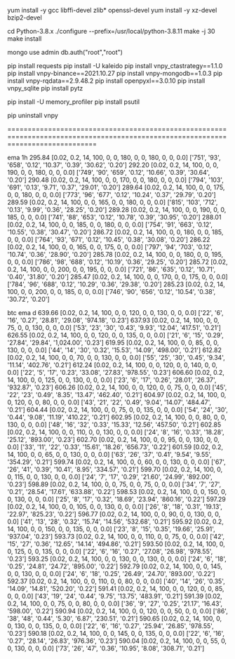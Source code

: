yum install -y gcc libffi-devel zlib* openssl-devel
yum install -y xz-devel bzip2-devel

cd Python-3.8.x
./configure --prefix=/usr/local/python-3.8.11
make -j 30
make install


mongo
use admin
db.auth("root","root")

pip install requests
pip install -U kaleido
pip install vnpy_ctastrategy==1.1.0
pip install vnpy-binance==2021.10.27
pip install vnpy-mongodb==1.0.3
pip install vnpy-rqdata==2.9.48.2
pip install openpyxl==3.0.10
pip install vnpy_sqlite
pip install pytz

pip install -U memory_profiler
pip install psutil

pip uninstall vnpy


==================================================================================================================================

ema 1h
295.84 [0.02, 0.2, 14, 100, 0, 0, 180, 0, 0, 180, 0, 0, 0.0] ['751', '93', '658', '0.12', '10.37', '0.39', '30.62', '0.20']
292.20 [0.02, 0.2, 14, 100, 0, 0, 190, 0, 0, 180, 0, 0, 0.0] ['749', '90', '659', '0.12', '10.66', '0.39', '30.64', '0.20']
290.48 [0.02, 0.2, 14, 100, 0, 0, 170, 0, 0, 180, 0, 0, 0.0] ['794', '103', '691', '0.13', '9.71', '0.37', '29.01', '0.20']
289.64 [0.02, 0.2, 14, 100, 0, 0, 175, 0, 0, 180, 0, 0, 0.0] ['773', '96', '677', '0.12', '10.24', '0.37', '29.79', '0.20']
289.59 [0.02, 0.2, 14, 100, 0, 0, 165, 0, 0, 180, 0, 0, 0.0] ['815', '103', '712', '0.13', '9.99', '0.36', '28.25', '0.20']
289.28 [0.02, 0.2, 14, 100, 0, 0, 190, 0, 0, 185, 0, 0, 0.0] ['741', '88', '653', '0.12', '10.78', '0.39', '30.95', '0.20']
288.01 [0.02, 0.2, 14, 100, 0, 0, 185, 0, 0, 180, 0, 0, 0.0] ['754', '91', '663', '0.12', '10.55', '0.38', '30.47', '0.20']
286.72 [0.02, 0.2, 14, 100, 0, 0, 180, 0, 0, 185, 0, 0, 0.0] ['764', '93', '671', '0.12', '10.45', '0.38', '30.08', '0.20']
286.22 [0.02, 0.2, 14, 100, 0, 0, 165, 0, 0, 175, 0, 0, 0.0] ['797', '94', '703', '0.12', '10.74', '0.36', '28.90', '0.20']
285.78 [0.02, 0.2, 14, 100, 0, 0, 180, 0, 0, 195, 0, 0, 0.0] ['786', '98', '688', '0.12', '10.19', '0.36', '29.25', '0.20']
285.72 [0.02, 0.2, 14, 100, 0, 0, 200, 0, 0, 195, 0, 0, 0.0] ['721', '86', '635', '0.12', '10.71', '0.40', '31.80', '0.20']
285.47 [0.02, 0.2, 14, 100, 0, 0, 170, 0, 0, 175, 0, 0, 0.0] ['784', '96', '688', '0.12', '10.29', '0.36', '29.38', '0.20']
285.23 [0.02, 0.2, 14, 100, 0, 0, 200, 0, 0, 185, 0, 0, 0.0] ['746', '90', '656', '0.12', '10.54', '0.38', '30.72', '0.20']


btc ema d
639.66 [0.02, 0.2, 14, 100, 0, 0, 120, 0, 0, 130, 0, 0, 0.0] ['22', '6', '16', '0.27', '28.81', '29.08', '974.18', '0.23']
637.93 [0.02, 0.2, 14, 100, 0, 0, 75, 0, 0, 130, 0, 0, 0.0] ['53', '23', '30', '0.43', '9.93', '12.04', '417.51', '0.21']
626.55 [0.02, 0.2, 14, 100, 0, 0, 120, 0, 0, 135, 0, 0, 0.0] ['21', '6', '15', '0.29', '27.84', '29.84', '1,024.00', '0.23']
619.95 [0.02, 0.2, 14, 100, 0, 0, 85, 0, 0, 130, 0, 0, 0.0] ['44', '14', '30', '0.32', '15.53', '14.09', '498.00', '0.21']
612.82 [0.02, 0.2, 14, 100, 0, 0, 70, 0, 0, 130, 0, 0, 0.0] ['55', '25', '30', '0.45', '9.34', '11.14', '402.76', '0.21']
612.24 [0.02, 0.2, 14, 100, 0, 0, 120, 0, 0, 140, 0, 0, 0.0] ['22', '5', '17', '0.23', '33.08', '27.83', '978.55', '0.23']
606.60 [0.02, 0.2, 14, 100, 0, 0, 125, 0, 0, 130, 0, 0, 0.0] ['23', '6', '17', '0.26', '28.01', '26.37', '932.87', '0.23']
606.26 [0.02, 0.2, 14, 100, 0, 0, 120, 0, 0, 75, 0, 0, 0.0] ['45', '22', '23', '0.49', '8.35', '13.47', '462.40', '0.21']
604.97 [0.02, 0.2, 14, 100, 0, 0, 120, 0, 0, 80, 0, 0, 0.0] ['43', '21', '22', '0.49', '9.04', '14.07', '484.47', '0.21']
604.44 [0.02, 0.2, 14, 100, 0, 0, 75, 0, 0, 135, 0, 0, 0.0] ['54', '24', '30', '0.44', '9.08', '11.19', '410.22', '0.21']
602.95 [0.02, 0.2, 14, 100, 0, 0, 80, 0, 0, 130, 0, 0, 0.0] ['48', '16', '32', '0.33', '15.33', '12.56', '457.50', '0.21']
602.85 [0.02, 0.2, 14, 100, 0, 0, 110, 0, 0, 130, 0, 0, 0.0] ['24', '8', '16', '0.33', '18.28', '25.12', '893.00', '0.23']
602.70 [0.02, 0.2, 14, 100, 0, 0, 95, 0, 0, 130, 0, 0, 0.0] ['33', '11', '22', '0.33', '15.61', '18.26', '656.73', '0.22']
601.59 [0.02, 0.2, 14, 100, 0, 0, 65, 0, 0, 130, 0, 0, 0.0] ['63', '26', '37', '0.41', '9.54', '9.55', '354.29', '0.21']
599.74 [0.02, 0.2, 14, 100, 0, 0, 60, 0, 0, 130, 0, 0, 0.0] ['67', '26', '41', '0.39', '10.41', '8.95', '334.57', '0.21']
599.70 [0.02, 0.2, 14, 100, 0, 0, 115, 0, 0, 130, 0, 0, 0.0] ['24', '7', '17', '0.29', '21.60', '24.99', '892.00', '0.23']
598.89 [0.02, 0.2, 14, 100, 0, 0, 75, 0, 0, 75, 0, 0, 0.0] ['34', '7', '27', '0.21', '28.54', '17.61', '633.88', '0.22']
598.53 [0.02, 0.2, 14, 100, 0, 0, 150, 0, 0, 130, 0, 0, 0.0] ['25', '8', '17', '0.32', '18.69', '23.94', '860.16', '0.22']
597.29 [0.02, 0.2, 14, 100, 0, 0, 105, 0, 0, 130, 0, 0, 0.0] ['26', '8', '18', '0.31', '19.13', '22.97', '825.23', '0.22']
596.77 [0.02, 0.2, 14, 100, 0, 0, 90, 0, 0, 130, 0, 0, 0.0] ['41', '13', '28', '0.32', '15.74', '14.56', '532.68', '0.21']
595.92 [0.02, 0.2, 14, 100, 0, 0, 150, 0, 0, 135, 0, 0, 0.0] ['23', '8', '15', '0.35', '19.66', '25.91', '937.04', '0.23']
593.73 [0.02, 0.2, 14, 100, 0, 0, 110, 0, 0, 75, 0, 0, 0.0] ['42', '15', '27', '0.36', '12.65', '14.14', '494.86', '0.21']
593.50 [0.02, 0.2, 14, 100, 0, 0, 125, 0, 0, 135, 0, 0, 0.0] ['22', '6', '16', '0.27', '27.08', '26.98', '978.55', '0.23']
593.25 [0.02, 0.2, 14, 100, 0, 0, 130, 0, 0, 130, 0, 0, 0.0] ['24', '6', '18', '0.25', '24.81', '24.72', '895.00', '0.22']
592.79 [0.02, 0.2, 14, 100, 0, 0, 145, 0, 0, 130, 0, 0, 0.0] ['24', '6', '18', '0.25', '26.49', '24.70', '893.00', '0.22']
592.37 [0.02, 0.2, 14, 100, 0, 0, 110, 0, 0, 80, 0, 0, 0.0] ['40', '14', '26', '0.35', '14.09', '14.81', '520.20', '0.22']
591.41 [0.02, 0.2, 14, 100, 0, 0, 120, 0, 0, 85, 0, 0, 0.0] ['43', '19', '24', '0.44', '9.75', '13.75', '483.91', '0.21']
591.39 [0.02, 0.2, 14, 100, 0, 0, 75, 0, 0, 80, 0, 0, 0.0] ['36', '9', '27', '0.25', '21.17', '16.43', '598.00', '0.22']
590.94 [0.02, 0.2, 14, 100, 0, 0, 120, 0, 0, 50, 0, 0, 0.0] ['86', '38', '48', '0.44', '5.30', '6.87', '230.51', '0.21']
590.65 [0.02, 0.2, 14, 100, 0, 0, 130, 0, 0, 135, 0, 0, 0.0] ['22', '6', '16', '0.27', '25.94', '26.85', '978.55', '0.23']
590.18 [0.02, 0.2, 14, 100, 0, 0, 145, 0, 0, 135, 0, 0, 0.0] ['22', '6', '16', '0.27', '28.14', '26.83', '976.36', '0.23']
590.04 [0.02, 0.2, 14, 100, 0, 0, 55, 0, 0, 130, 0, 0, 0.0] ['73', '26', '47', '0.36', '10.95', '8.08', '308.71', '0.21']
